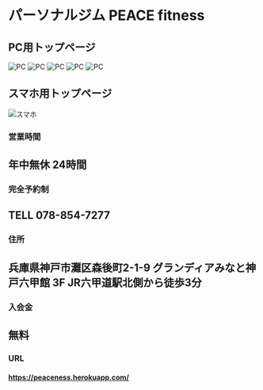 # パーソナルジム PEACE fitness

## PC用トップページ
![PC](https://i.gyazo.com/832834e74a112462e00eeb42bd02310e.jpg)
![PC](https://i.gyazo.com/b63df7a5bbaaaab59b19972cafdeb7ea.png)
![PC](https://i.gyazo.com/6e96ca6d722b3e878987c44d57e48e1b.png)
![PC](https://i.gyazo.com/89a9a5b5251daf6f786fd7018f94b026.png)
![PC](https://i.gyazo.com/b472068befc6d1820edf22b51535aa79.jpg)

## スマホ用トップページ
![スマホ](https://i.gyazo.com/f1d5bd5c4b8c37fd334c1923a79eeb76.jpg)

### 営業時間
年中無休 24時間 
----
### 完全予約制
TELL 078-854-7277
----
### 住所
兵庫県神戸市灘区森後町2-1-9
グランディアみなと神戸六甲館 3F
JR六甲道駅北側から徒歩3分
----
### 入会金
無料
----
### URL
#### https://peaceness.herokuapp.com/
